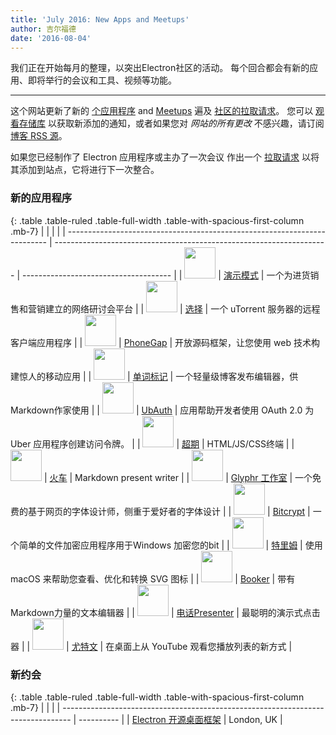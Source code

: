 ```yaml
---
title: 'July 2016: New Apps and Meetups'
author: 吉尔福德
date: '2016-08-04'
---
```


我们正在开始每月的整理，以突出Electron社区的活动。 每个回合都会有新的应用、即将举行的会议和工具、视频等功能。

---

这个网站更新了新的 [个应用程序](https://electronjs.org/apps) and [Meetups](https://electronjs.org/community) 遍及 [社区的拉取请求](https://github.com/electron/electronjs.org/pulls)。 您可以 [观看存储库](https://github.com/electron/electronjs.org) 以获取新添加的通知，或者如果您对 _网站的所有更改_ 不感兴趣，请订阅 [博客 RSS 源](https://electronjs.org/feed.xml)。

如果您已经制作了 Electron 应用程序或主办了一次会议 作出一个 [拉取请求](https://github.com/electron/electronjs.org) 以将其添加到站点，它将进行下一次整合。

### 新的应用程序

{: .table .table-ruled .table-full-width .table-with-spacious-first-column .mb-7}
|                                                                           |                                                                      |                                       |
| ------------------------------------------------------------------------- | -------------------------------------------------------------------- | ------------------------------------- |
| <img src="/images/apps/demio.png" width="50" />          | [演示模式](https://demio.com)                                            | 一个为进货销售和营销建立的网络研讨会平台                  |
| <img src="/images/apps/electorrent.png" width="50" />    | [选择](https://github.com/Tympanix/Electorrent)                        | 一个 uTorrent 服务器的远程客户端应用程序             |
| <img src="/images/apps/phonegap.png" width="50" />       | [PhoneGap](http://phonegap.com/products/#desktop-app-section)        | 开放源码框架，让您使用 web 技术构建惊人的移动应用           |
| <img src="/images/apps/wordmark.png" width="50" />       | [单词标记](http://wordmarkapp.com)                                       | 一个轻量级博客发布编辑器，供Markdown作家使用            |
| <img src="/images/apps/ubauth.png" width="50" />         | [UbAuth](http://ubauth.enytc.com)                                    | 应用帮助开发者使用 OAuth 2.0 为Uber 应用程序创建访问令牌。 |
| <img src="/images/apps/hyperterm.png" width="50" />      | [超期](https://hyperterm.org)                                          | HTML/JS/CSS终端                         |
| <img src="/images/apps/marp.png" width="50" />           | [火车](https://yhatt.github.io/marp)                                   | Markdown present writer               |
| <img src="/images/apps/glyphrstudio.png" width="50" />   | [Glyphr 工作室](https://github.com/glyphr-studio/Glyphr-Studio-Desktop) | 一个免费的基于网页的字体设计师，侧重于爱好者的字体设计           |
| <img src="/images/apps/bitcrypt.png" width="50" />       | [Bitcrypt](https://github.com/Nazgul07/BitCrypt)                     | 一个简单的文件加密应用程序用于Windows 加密您的bit        |
| <img src="/images/apps/trym.png" width="50" />           | [特里姆](http://kontentapps.com/trym)                                   | 使用 macOS 来帮助您查看、优化和转换 SVG 图标          |
| <img src="/images/apps/booker.png" width="50" />         | [Booker](http://apps.meamka.me/booker)                               | 带有Markdown力量的文本编辑器                    |
| <img src="/images/apps/phonepresenter.png" width="50" /> | [电话Presenter](https://phonepresenter.com)                            | 最聪明的演示式点击器                            |
| <img src="/images/apps/yout-player.png" width="50" />    | [尤特文](https://youtplayer.github.io)                                  | 在桌面上从 YouTube 观看您播放列表的新方式             |

### 新约会

{: .table .table-ruled .table-full-width .table-with-spacious-first-column .mb-7}
|                                                                                  |            |
| -------------------------------------------------------------------------------- | ---------- |
| [Electron 开源桌面框架](http://www.meetup.com/Electron-Open-Source-Desktop-Framework/) | London, UK |

